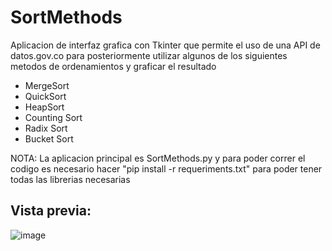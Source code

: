 # **SortMethods**
Aplicacion de interfaz grafica con Tkinter que permite el uso de una API de datos.gov.co para posteriormente utilizar algunos de los siguientes metodos de ordenamientos y graficar el resultado
*	MergeSort
*	QuickSort
*	HeapSort
*	Counting Sort 
*	Radix Sort
*	Bucket Sort

NOTA: La aplicacion principal es SortMethods.py y para poder correr el codigo es necesario hacer "pip install -r requeriments.txt" para poder tener todas las librerias necesarias
## **Vista previa:**
![image](https://github.com/Znorlux/SortMethods/assets/96151080/c30c9f03-2dd6-467c-8bde-5f9d135360c0)

